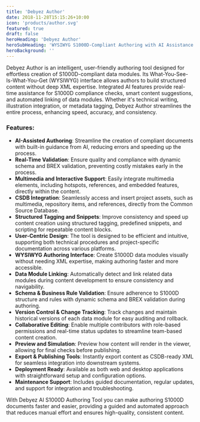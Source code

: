 ```yaml
---
title: 'Debyez Author'
date: 2018-11-28T15:15:26+10:00
icon: 'products/author.svg'
featured: true
draft: false
heroHeading: 'Debyez Author'
heroSubHeading: 'WYSIWYG S1000D-Compliant Authoring with AI Assistance'
heroBackground: ''
---
```


Debyez Author is an intelligent, user-friendly authoring tool designed for effortless creation of S1000D-compliant data modules. Its What-You-See-Is-What-You-Get (WYSIWYG) interface allows authors to build structured content without deep XML expertise. Integrated AI features provide real-time assistance for S1000D compliance checks, smart content suggestions, and automated linking of data modules. Whether it's technical writing, illustration integration, or metadata tagging, Debyez Author streamlines the entire process, enhancing speed, accuracy, and consistency.


### Features:

* **AI-Assisted Authoring**: Streamline the creation of compliant documents with built-in guidance from AI, reducing errors and speeding up the process.
* **Real-Time Validation**: Ensure quality and compliance with dynamic schema and BREX validation, preventing costly mistakes early in the process.
* **Multimedia and Interactive Support**: Easily integrate multimedia elements, including hotspots, references, and embedded features, directly within the content.
* **CSDB Integration**: Seamlessly access and insert project assets, such as multimedia, repository items, and references, directly from the Common Source Database.
* **Structured Tagging and Snippets**: Improve consistency and speed up content creation using structured tagging, predefined snippets, and scripting for repeatable content blocks.
* **User-Centric Design**: The tool is designed to be efficient and intuitive, supporting both technical procedures and project-specific documentation across various platforms.
* **WYSIWYG Authoring Interface**: Create S1000D data modules visually without needing XML expertise, making authoring faster and more accessible.
* **Data Module Linking**: Automatically detect and link related data modules during content development to ensure consistency and navigability.
* **Schema & Business Rule Validation**: Ensure adherence to S1000D structure and rules with dynamic schema and BREX validation during authoring.
* **Version Control & Change Tracking**: Track changes and maintain historical versions of each data module for easy auditing and rollback.
* **Collaborative Editing**: Enable multiple contributors with role-based permissions and real-time status updates to streamline team-based content creation.
* **Preview and Simulation**: Preview how content will render in the viewer, allowing for final checks before publishing.
* **Export & Publishing Tools**: Instantly export content as CSDB-ready XML for seamless integration into downstream systems.
* **Deployment Ready**: Available as both web and desktop applications with straightforward setup and configuration options.
* **Maintenance Support**: Includes guided documentation, regular updates, and support for integration and troubleshooting.


With Debyez AI S1000D Authoring Tool you can make authoring S1000D documents faster and easier, providing a guided and automated approach that reduces manual effort and ensures high-quality, consistent content.

